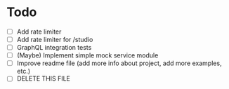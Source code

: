 # Todo

- [ ] Add rate limiter
- [ ] Add rate limiter for /studio
- [ ] GraphQL integration tests
- [ ] (Maybe) Implement simple mock service module
- [ ] Improve readme file (add more info about project, add more examples, etc.)
- [ ] DELETE THIS FILE
